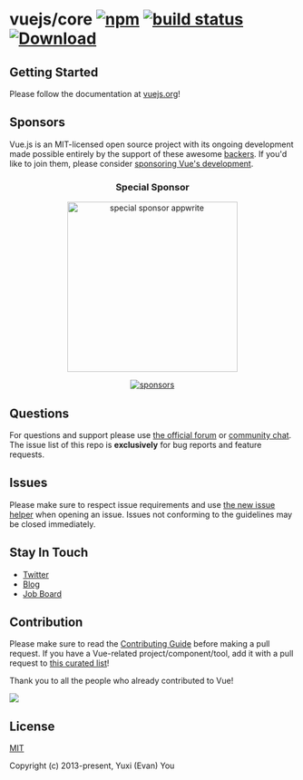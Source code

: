 # vuejs/core [![npm](https://img.shields.io/npm/v/vue.svg)](https://www.npmjs.com/package/vue) [![build status](https://github.com/vuejs/core/actions/workflows/ci.yml/badge.svg?branch=main)](https://github.com/vuejs/core/actions/workflows/ci.yml) [![Download](https://img.shields.io/npm/dt/vue)](https://www.npmjs.com/package/vue)

## Getting Started

Please follow the documentation at [vuejs.org](https://vuejs.org/)!

## Sponsors

Vue.js is an MIT-licensed open source project with its ongoing development made possible entirely by the support of these awesome [backers](https://github.com/vuejs/core/blob/main/BACKERS.md). If you'd like to join them, please consider [ sponsoring Vue's development](https://vuejs.org/sponsor/).

<p align="center">
  <h3 align="center">Special Sponsor</h3>
</p>

<p align="center">
  <a target="_blank" href="https://github.com/appwrite/appwrite">
  <img alt="special sponsor appwrite" src="https://sponsors.vuejs.org/images/appwrite.svg" width="300">
  </a>
</p>

<p align="center">
  <a target="_blank" href="https://vuejs.org/sponsor/#current-sponsors">
    <img alt="sponsors" src="https://sponsors.vuejs.org/sponsors.svg?v2">
  </a>
</p>

## Questions

For questions and support please use [the official forum](https://forum.vuejs.org) or [community chat](https://chat.vuejs.org/). The issue list of this repo is **exclusively** for bug reports and feature requests.

## Issues

Please make sure to respect issue requirements and use [the new issue helper](https://new-issue.vuejs.org/) when opening an issue. Issues not conforming to the guidelines may be closed immediately.

## Stay In Touch

- [Twitter](https://twitter.com/vuejs)
- [Blog](https://blog.vuejs.org/)
- [Job Board](https://vuejobs.com/?ref=vuejs)

## Contribution

Please make sure to read the [Contributing Guide](https://github.com/vuejs/core/blob/main/.github/contributing.md) before making a pull request. If you have a Vue-related project/component/tool, add it with a pull request to [this curated list](https://github.com/vuejs/awesome-vue)!

Thank you to all the people who already contributed to Vue!

<a href="https://github.com/vuejs/core/graphs/contributors"><img src="https://opencollective.com/vuejs/contributors.svg?width=890" /></a>

## License

[MIT](https://opensource.org/licenses/MIT)

Copyright (c) 2013-present, Yuxi (Evan) You
